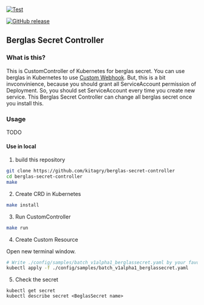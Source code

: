 [![Test](https://github.com/kitagry/berglas-secret-controller/actions/workflows/test.yaml/badge.svg)](https://github.com/kitagry/berglas-secret-controller/actions/workflows/test.yaml)

[![GitHub release](https://img.shields.io/github/v/tag/kitagry/berglas-secret-controller.svg?sort=semver)](https://github.com/kitagry/berglas-secret-controller/releases)

## Berglas Secret Controller

### What is this?

This is CustomController of Kubernetes for berglas secret.
You can use berglas in Kubernetes to use [Custom Webhook](https://github.com/GoogleCloudPlatform/berglas/tree/main/examples/kubernetes).
But, this is a bit invconvinience, because you should grant all ServiceAccount permission of Deployment.
So, you should set ServiceAccount every time you create new service.
This Berglas Secret Controller can change all berglas secret once you install this.

### Usage

TODO

#### Use in local

1. build this repository

```bash
git clone https://github.com/kitagry/berglas-secret-controller
cd berglas-secret-controller
make
```

2. Create CRD in Kubernetes

```bash
make install
```

3. Run CustomController

```bash
make run
```

4. Create Custom Resource

Open new terminal window.

```bash
# Write ./config/samples/batch_v1alpha1_berglassecret.yaml by your favorite editor.
kubectl apply -f ./config/samples/batch_v1alpha1_berglassecret.yaml
```

5. Check the secret

```
kubectl get secret
kubectl describe secret <BeglasSecret name>
```
